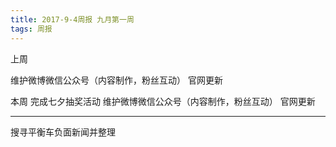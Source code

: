 ```yaml
---
title: 2017-9-4周报 九月第一周
tags: 周报
---
```

上周

维护微博微信公众号（内容制作，粉丝互动）
官网更新

本周
完成七夕抽奖活动
维护微博微信公众号（内容制作，粉丝互动）
官网更新

***
搜寻平衡车负面新闻并整理